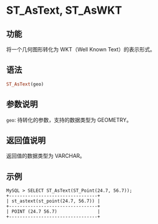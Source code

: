 # ST_AsText, ST_AsWKT

## 功能

将一个几何图形转化为 WKT（Well Known Text）的表示形式。

## 语法

```Haskell
ST_AsText(geo)
```

## 参数说明

`geo`: 待转化的参数，支持的数据类型为 GEOMETRY。

## 返回值说明

返回值的数据类型为 VARCHAR。

## 示例

```Plain Text
MySQL > SELECT ST_AsText(ST_Point(24.7, 56.7));
+---------------------------------+
| st_astext(st_point(24.7, 56.7)) |
+---------------------------------+
| POINT (24.7 56.7)               |
+---------------------------------+
```
